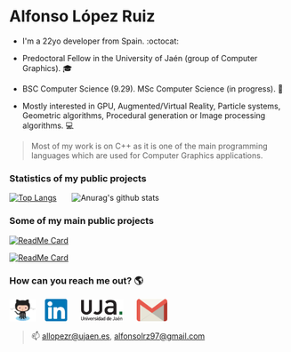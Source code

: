 # Alfonso López Ruiz

<!-- [![Alfonso López Ruiz](Assets/Introduction/Introduction.png)](https://alfonsolrz.github.io) -->

- I'm a 22yo developer from Spain. :octocat:

- Predoctoral Fellow in the University of Jaén (group of Computer Graphics). :mortar_board:

- BSC Computer Science (9.29). MSc Computer Science (in progress). :page_with_curl:

- Mostly interested in GPU, Augmented/Virtual Reality, Particle systems, Geometric algorithms, Procedural generation or Image processing algorithms. :computer:

> Most of my work is on C++ as it is one of the main programming languages which are used for Computer Graphics applications.

### Statistics of my public projects
[![Top Langs](https://github-readme-stats.vercel.app/api/top-langs/?username=AlfonsoLRz&bg_color=70,27364d,F23860&title_color=fff&text_color=fff)](https://github.com/anuraghazra/github-readme-stats)
&nbsp;&nbsp;&nbsp;&nbsp;&nbsp;
![Anurag's github stats](https://github-readme-stats.vercel.app/api?username=AlfonsoLRz&bg_color=70,F23860,27364d&title_color=fff&text_color=fff)

### Some of my main public projects
[![ReadMe Card](https://github-readme-stats.vercel.app/api/pin/?username=AlfonsoLRz&repo=Quiz&theme=dracula)](https://github.com/anuraghazra/github-readme-stats)

[![ReadMe Card](https://github-readme-stats.vercel.app/api/pin/?username=AlfonsoLRz&repo=iOS_SearchBar&theme=dracula)](https://github.com/anuraghazra/github-readme-stats)

### How can you reach me out? :earth_americas:
[<img src='Assets/Media/Github.png' alt='Github' height='40' color='white'>](https://github.com/AlfonsoLRz)
&nbsp;&nbsp;
[<img src='Assets/Media/Linkedin.svg' alt='Linkedin' height='40'>](https://www.linkedin.com/in/alfonso-l%C3%B3pez-ruiz-7607331b7/)
&nbsp;&nbsp;&nbsp;&nbsp;
[<img src='Assets/Media/Uja.png' alt='University of Jaén' height='40'>](https://www.linkedin.com/in/alfonso-l%C3%B3pez-ruiz-7607331b7/)
&nbsp;&nbsp;&nbsp;&nbsp;
[<img src='Assets/Media/Gmail.svg' alt='Gmail' height='40'>](mailto:allopezr@ujaen.es)
> :mailbox: allopezr@ujaen.es, alfonsolrz97@gmail.com
